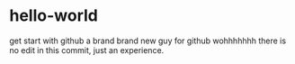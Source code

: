 # hello-world
get start with github
a brand brand new guy for github wohhhhhhh
there is no edit in this commit, just an experience.
